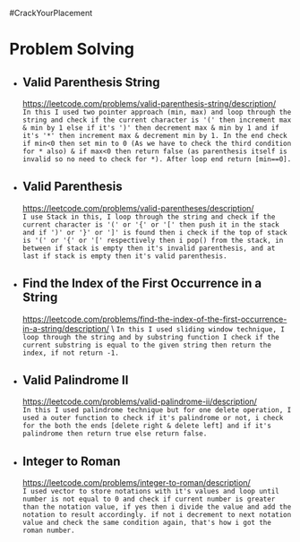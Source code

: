 #CrackYourPlacement

# Problem Solving

- ## Valid Parenthesis String
    https://leetcode.com/problems/valid-parenthesis-string/description/ \
    ```In this I used two pointer approach (min, max) and loop through the string and check if the current character is '(' then increment max & min by 1 else if it's ')' then decrement max & min by 1 and if it's '*' then increment max & decrement min by 1. In the end check if min<0 then set min to 0 (As we have to check the third condition for * also) & if max<0 then return false (as parenthesis itself is invalid so no need to check for *). After loop end return [min==0].```

- ## Valid Parenthesis
    https://leetcode.com/problems/valid-parentheses/description/ \
    ```I use Stack in this, I loop through the string and check if the current character is '(' or '{' or '[' then push it in the stack and if ')' or '}' or ']' is found then i check if the top of stack is '(' or '{' or '[' respectively then i pop() from the stack, in between if stack is empty then it's invalid parenthesis, and at last if stack is empty then it's valid parenthesis.```

- ## Find the Index of the First Occurrence in a String
    https://leetcode.com/problems/find-the-index-of-the-first-occurrence-in-a-string/description/ \ 
    ```In this I used sliding window technique, I loop through the string and by substring function I check if the current substring is equal to the given string then return the index, if not return -1.```

- ## Valid Palindrome II
    https://leetcode.com/problems/valid-palindrome-ii/description/ \
    ```In this I used palindrome technique but for one delete operation, I used a outer function to check if it's palindrome or not, i check for the both the ends [delete right & delete left] and if it's palindrome then return true else return false.```

- ## Integer to Roman
    https://leetcode.com/problems/integer-to-roman/description/ \
    ```I used vector to store notations with it's values and loop until number is not equal to 0 and check if current number is greater than the notation value, if yes then i divide the value and add the notation to result accordingly. if not i decrement to next notation value and check the same condition again, that's how i got the roman number.```